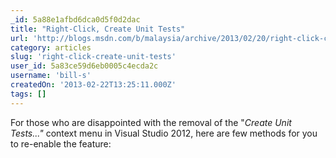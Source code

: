 ```yaml
---
_id: 5a88e1afbd6dca0d5f0d2dac
title: "Right-Click, Create Unit Tests"
url: 'http://blogs.msdn.com/b/malaysia/archive/2013/02/20/right-click-create-unit-tests.aspx'
category: articles
slug: 'right-click-create-unit-tests'
user_id: 5a83ce59d6eb0005c4ecda2c
username: 'bill-s'
createdOn: '2013-02-22T13:25:11.000Z'
tags: []
---
```


For those who are disappointed with the removal of the "<i>Create Unit Tests..."</i> context menu in Visual Studio 2012, here are few methods for you to re-enable the feature:
